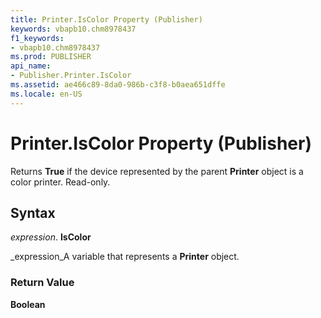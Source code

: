 ```yaml
---
title: Printer.IsColor Property (Publisher)
keywords: vbapb10.chm8978437
f1_keywords:
- vbapb10.chm8978437
ms.prod: PUBLISHER
api_name:
- Publisher.Printer.IsColor
ms.assetid: ae466c89-8da0-986b-c3f8-b0aea651dffe
ms.locale: en-US
---
```



# Printer.IsColor Property (Publisher)

Returns  **True** if the device represented by the parent **Printer** object is a color printer. Read-only.


## Syntax

 _expression_. **IsColor**

 _expression_A variable that represents a  **Printer** object.


### Return Value

 **Boolean**


